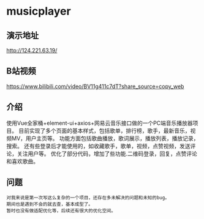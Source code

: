 # musicplayer
## 演示地址
http://124.221.63.19/
## B站视频
https://www.bilibili.com/video/BV11g411c7dT?share_source=copy_web
## 介绍 
使用Vue全家桶+element-ui+axios+网易云音乐接口做的一个PC端音乐播放器项目。
目前实现了多个页面的基本样式，包括歌单，排行榜，歌手，最新音乐，视频MV，用户主页等。
功能方面包括歌曲播放，歌词展示，播放列表，播放记录，搜索。
还有些登录后才能使用的，如收藏歌手，歌单，视频，点赞视频，发送评论，关注用户等。
优化了部分代码，增加了些功能.二维码登录，回复，点赞评论和喜欢歌曲。
## 问题
```
对我来说是第一次写这么复杂的一个项目，还存在多未解决的问题和未知的bug。
期间也是遇到不会的就去查，基本成型了。
暂时也没有做适配优化等，后续还有很大的优化空间。
